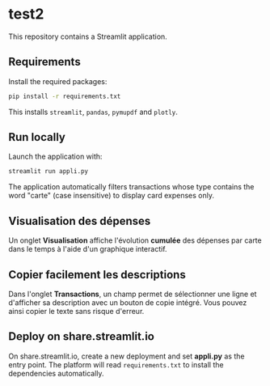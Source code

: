 # test2

This repository contains a Streamlit application.

## Requirements

Install the required packages:

```bash
pip install -r requirements.txt
```

This installs `streamlit`, `pandas`, `pymupdf` and `plotly`.

## Run locally

Launch the application with:

```bash
streamlit run appli.py
```

The application automatically filters transactions whose type contains the word
"carte" (case insensitive) to display card expenses only.

## Visualisation des dépenses

Un onglet **Visualisation** affiche l'évolution **cumulée** des dépenses par carte
dans le temps à l'aide d'un graphique interactif.

## Copier facilement les descriptions

Dans l'onglet **Transactions**, un champ permet de sélectionner une ligne et
d'afficher sa description avec un bouton de copie intégré. Vous pouvez ainsi
copier le texte sans risque d'erreur.

## Deploy on share.streamlit.io

On share.streamlit.io, create a new deployment and set **appli.py** as the entry point. The platform will read `requirements.txt` to install the dependencies automatically.
